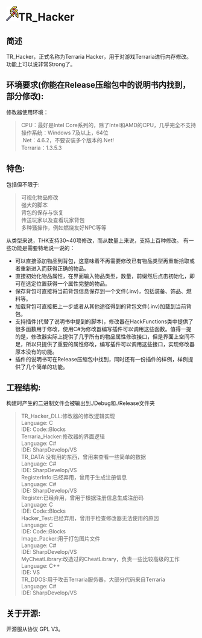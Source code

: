 # ![](Pictures/Icon.png)TR_Hacker
## 简述
TR_Hacker，正式名称为Terraria Hacker，用于对游戏Terraria进行内存修改。
功能上可以说非常Strong了。


## 环境要求(你能在Release压缩包中的说明书内找到，部分修改):

修改器使用环境：
>CPU：最好是Intel Core系列的，除了Intel和AMD的CPU，几乎完全不支持  
操作系统：Windows 7及以上，64位  
.Net：4.6.2，不要安装多个版本的.Net!   
Terraria：1.3.5.3  

## 特色:
包括但不限于:
>可视化物品修改  
强大的脚本  
背包的保存与恢复  
传送玩家以及查看玩家背包  
多种骚操作，例如燃烧友好NPC等等  

从类型来说，THK支持30~40项修改，而从数量上来说，支持上百种修改。
有一些功能是需要特地说一说的：

* 可以直接添加物品到背包，这意味着不再需要修改已有物品类型再重新拾取或者重新进入而获得正确的物品。
* 直接初始化物品属性，在界面输入物品类型，数量，前缀然后点击初始化，即可在选定位置获得一个属性完整的物品。
* 保存背包可直接将当前背包信息保存到一个文件(.inv)，包括装备、饰品、燃料等。
* 加载背包可直接把上一步或者从其他途径得到的背包文件(.inv)加载到当前背包。
* 支持插件(代替了说明书中提到的脚本)，修改器在HackFunctions类中提供了很多函数用于修改，使用C#为修改器编写插件可以调用这些函数。值得一提的是，修改器实际上提供了几乎所有的物品属性修改接口，但是界面上空间不足，所以只提供了重要的属性修改，编写插件可以调用这些接口，实现修改器原本没有的功能。
* 插件的说明书可在Release压缩包中找到，同时还有一份插件的样例，样例提供了几个简单的功能。

## 工程结构:
构建时产生的二进制文件会被输出到./Debug和./Release文件夹
>TR_Hacker_DLL:修改器的修改逻辑实现  
Language:	C  
IDE:		Code::Blocks  
Terraria_Hacker:修改器的界面逻辑  
Language:	C#  
IDE:		SharpDevelop/VS  
TR_DATA:没有用的东西，曾用来查看一些简单的数据  
Language:	C#  
IDE:		SharpDevelop/VS  
RegisterInfo:已经弃用，曾用于生成注册信息  
Language:	C#  
IDE:		SharpDevelop/VS  
Register:已经弃用，曾用于根据注册信息生成注册码  
Language:	C  
IDE:		Code::Blocks  
Hacker_Test:已经弃用，曾用于检查修改器无法使用的原因  
Language:	C  
IDE:		Code::Blocks  
Image_Packer:用于打包图片文件  
Language:	C#  
IDE:		SharpDevelop/VS  
MyCheatLibrary:改造过的CheatLibrary，负责一些比较高级的工作  
Language:	C++  
IDE:		VS  
TR_DDOS:用于攻击Terraria服务器，大部分代码来自Terraria  
Language:	C#  
IDE:		SharpDevelop/VS  

## 关于开源:
开源服从协议 GPL V3。
